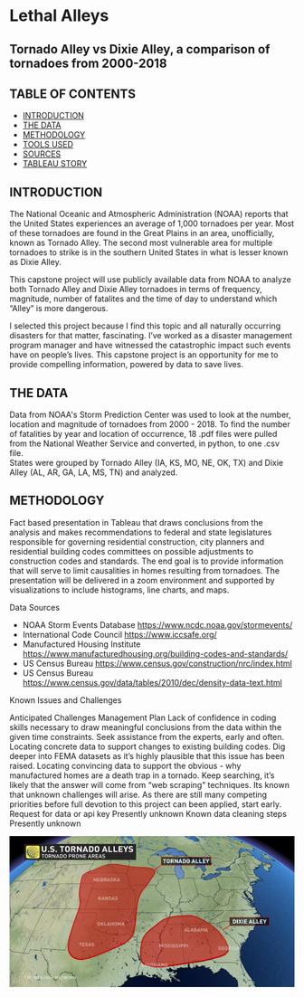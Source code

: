 # Lethal Alleys
## Tornado Alley vs Dixie Alley, a comparison of tornadoes from 2000-2018
## TABLE OF CONTENTS
* [INTRODUCTION](#introduction)
* [THE DATA](#the-data)
* [METHODOLOGY](#methodology)
* [TOOLS USED](#tools-used)
* [SOURCES](#sources)
* [TABLEAU STORY](#tableau-story)

## INTRODUCTION

The National Oceanic and Atmospheric Administration (NOAA) reports that the United States experiences an average of 1,000 tornadoes per year.  Most of these tornadoes are found in the Great Plains in an area, unofficially, known as Tornado Alley. The second most vulnerable area for multiple tornadoes to strike is in the southern United States in what is lesser known as Dixie Alley.  

This capstone project will use publicly available data from NOAA to analyze both Tornado Alley and Dixie Alley tornadoes in terms of frequency, magnitude, number of fatalites and the time of day to understand which “Alley” is more dangerous.

I selected this project because I find this topic and all naturally occurring disasters for that matter, fascinating. I’ve worked as a disaster management program manager and have witnessed the catastrophic impact such events have on people’s lives. This capstone project is an opportunity for me to provide compelling information, powered by data to save lives.

## THE DATA

Data from NOAA's Storm Prediction Center was used to look at the number, location and magnitude of tornadoes from 2000 - 2018.
To find the number of fatalities by year and location of occurrence, 18 .pdf files were pulled from the National Weather Service and converted, in python, to one .csv file.  
States were grouped by Tornado Alley (IA, KS, MO, NE, OK, TX) and Dixie Alley (AL, AR, GA, LA, MS, TN) and analyzed.
 
## METHODOLOGY



Fact based presentation in Tableau that draws conclusions from the analysis and makes recommendations to federal and state legislatures responsible for governing residential construction, city planners and residential building codes committees on possible adjustments to construction codes and standards. The end goal is to provide information that will serve to limit causalities in homes resulting from tornadoes.  The presentation will be delivered in a zoom environment and supported by visualizations to include histograms, line charts, and maps.

Data Sources
-	NOAA Storm Events Database https://www.ncdc.noaa.gov/stormevents/
-	International Code Council https://www.iccsafe.org/
-	Manufactured Housing Institute https://www.manufacturedhousing.org/building-codes-and-standards/
-	US Census Bureau https://www.census.gov/construction/nrc/index.html
-	US Census Bureau https://www.census.gov/data/tables/2010/dec/density-data-text.html

Known Issues and Challenges

Anticipated Challenges	Management Plan
Lack of confidence in coding skills necessary to draw meaningful conclusions from the data within the given time constraints.
	Seek assistance from the experts, early and often.
Locating concrete data to support changes to existing building codes. 	Dig deeper into FEMA datasets as it’s highly plausible that this issue has been raised.
Locating convincing data to support the obvious - why manufactured homes are a death trap in a tornado.	Keep searching, it’s likely that the answer will come from “web scraping” techniques.
Its known that unknown challenges will arise. 	As there are still many competing priorities before full devotion to this project can been applied, start early.
Request for data or api key	Presently unknown
Known data cleaning steps	Presently unknown

![alley](png/map_TA_DA.jpg)
